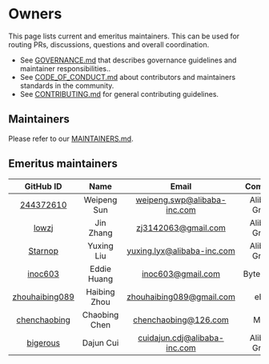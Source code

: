 # Owners

This page lists current and emeritus maintainers. This can be used for routing PRs, discussions, questions and overall coordination.

- See [GOVERNANCE.md](GOVERNANCE.md) that describes governance guidelines and maintainer responsibilities..
- See [CODE_OF_CONDUCT.md](CODE_OF_CONDUCT.md) about contributors and maintainers standards in the community.
- See [CONTRIBUTING.md](CONTRIBUTING.md) for general contributing guidelines.

## Maintainers

Please refer to our [MAINTAINERS.md](MAINTAINERS.md).

## Emeritus maintainers

<!-- markdownlint-disable -->

|                      GitHub ID                      |     Name      |            Email             |    Company    |
| :-------------------------------------------------: | :-----------: | :--------------------------: | :-----------: |
|      [244372610](https://github.com/244372610)      |  Weipeng Sun  | weipeng.swp@alibaba-inc.com  | Alibaba Group |
|          [lowzj](https://github.com/lowzj)          |   Jin Zhang   |     zj3142063@gmail.com      | Alibaba Group |
|        [Starnop](https://github.com/Starnop)        |  Yuxing Liu   |  yuxing.lyx@alibaba-inc.com  | Alibaba Group |
|        [inoc603](https://github.com/inoc603)        |  Eddie Huang  |      inoc603@gmail.com       |   ByteDance   |
| [zhouhaibing089](https://github.com/zhouhaibing089) | Haibing Zhou  |   zhouhaibing089@gmail.com   |     eBay      |
|   [chenchaobing](https://github.com/chenchaobing)   | Chaobing Chen |     chenchaobing@126.com     |     Meitu     |
|       [bigerous](https://github.com/bigerous)       |   Dajun Cui   | cuidajun.cdj@alibaba-inc.com | Alibaba Group |

<!-- markdownlint-restore -->
